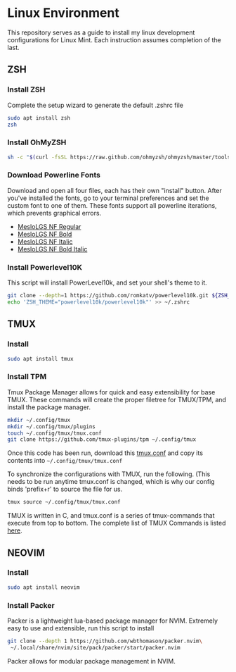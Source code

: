 # Linux Environment
This repository serves as a guide to install my linux development configurations for Linux Mint. Each instruction assumes completion of the last.

## ZSH
### Install ZSH
Complete the setup wizard to generate the default .zshrc file
```bash
sudo apt install zsh
zsh
```

### Install OhMyZSH
```bash
sh -c "$(curl -fsSL https://raw.github.com/ohmyzsh/ohmyzsh/master/tools/install.sh)"
```

### Download Powerline Fonts
Download and open all four files, each has their own "install" button. After you've installed the fonts, go to your terminal preferences and set the custom font to one of them. These fonts support all powerline iterations, which prevents graphical errors.

* [MesloLGS NF Regular](https://github.com/carnoldcoding/linux-environment/blob/main/fonts/MesloLGS%20NF%20Bold%20Italic.ttf)
* [MesloLGS NF Bold](https://github.com/carnoldcoding/linux-environment/blob/main/fonts/MesloLGS%20NF%20Bold.ttf)
* [MesloLGS NF Italic](https://github.com/carnoldcoding/linux-environment/blob/main/fonts/MesloLGS%20NF%20Italic.ttf)
* [MesloLGS NF Bold Italic](https://github.com/carnoldcoding/linux-environment/blob/main/fonts/MesloLGS%20NF%20Bold%20Italic.ttf)

### Install Powerlevel10K
This script will install PowerLevel10k, and set your shell's theme to it.
```bash
git clone --depth=1 https://github.com/romkatv/powerlevel10k.git ${ZSH_CUSTOM:-$HOME/.oh-my-zsh/custom}/themes/powerlevel10k
echo 'ZSH_THEME="powerlevel10k/powerlevel10k"' >> ~/.zshrc
```

## TMUX
### Install
```bash
sudo apt install tmux
```
### Install TPM
Tmux Package Manager allows for quick and easy extensibility for base TMUX. These commands will create the proper filetree for TMUX/TPM, and install the package manager.
```bash
mkdir ~/.config/tmux
mkdir ~/.config/tmux/plugins
touch ~/.config/tmux/tmux.conf
git clone https://github.com/tmux-plugins/tpm ~/.config/tmux
```
Once this code has been run, download this [tmux.conf]() and copy its contents into ```~/.config/tmux/tmux.conf```

To synchronize the configurations with TMUX, run the following. (This needs to be run anytime tmux.conf is changed, which is why our config binds 'prefix+r' to source the file for us.
```bash
tmux source ~/.config/tmux/tmux.conf
```

TMUX is written in C, and tmux.conf is a series of tmux-commands that execute from top to bottom. The complete list of TMUX Commands is listed [here](https://linux.die.net/man/1/tmux).

## NEOVIM
### Install
```bash
sudo apt install neovim
```
### Install Packer
Packer is a lightweight lua-based package manager for NVIM. Extremely easy to use and extensible, run this script to install
```bash
git clone --depth 1 https://github.com/wbthomason/packer.nvim\
 ~/.local/share/nvim/site/pack/packer/start/packer.nvim
```
Packer allows for modular package management in NVIM.
